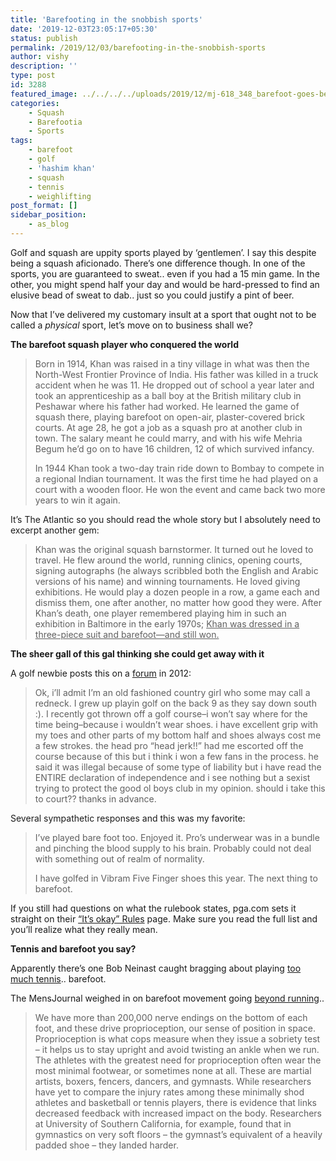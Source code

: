 ```yaml
---
title: 'Barefooting in the snobbish sports'
date: '2019-12-03T23:05:17+05:30'
status: publish
permalink: /2019/12/03/barefooting-in-the-snobbish-sports
author: vishy
description: ''
type: post
id: 3288
featured_image: ../../../../uploads/2019/12/mj-618_348_barefoot-goes-beyond-running-links-etc-tk.jpg
categories: 
    - Squash
    - Barefootia
    - Sports
tags:
    - barefoot
    - golf
    - 'hashim khan'
    - squash
    - tennis
    - weighlifting
post_format: []
sidebar_position:
    - as_blog
---
```

Golf and squash are uppity sports played by ‘gentlemen’. I say this despite being a squash aficionado. There’s one difference though. In one of the sports, you are guaranteed to sweat.. even if you had a 15 min game. In the other, you might spend half your day and would be hard-pressed to find an elusive bead of sweat to dab.. just so you could justify a pint of beer.

Now that I’ve delivered my customary insult at a sport that ought not to be called a *physical* sport, let’s move on to business shall we?

**The barefoot squash player who conquered the world**

> Born in 1914, Khan was raised in a tiny village in what was then the North-West Frontier Province of India. His father was killed in a truck accident when he was 11. He dropped out of school a year later and took an apprenticeship as a ball boy at the British military club in Peshawar where his father had worked. He learned the game of squash there, playing barefoot on open-air, plaster-covered brick courts. At age 28, he got a job as a squash pro at another club in town. The salary meant he could marry, and with his wife Mehria Begum he’d go on to have 16 children, 12 of which survived infancy.
> 
> In 1944 Khan took a two-day train ride down to Bombay to compete in a regional Indian tournament. It was the first time he had played on a court with a wooden floor. He won the event and came back two more years to win it again.

It’s The Atlantic so you should read the whole story but I absolutely need to excerpt another gem:

> Khan was the original squash barnstormer. It turned out he loved to travel. He flew around the world, running clinics, opening courts, signing autographs (he always scribbled both the English and Arabic versions of his name) and winning tournaments. He loved giving exhibitions. He would play a dozen people in a row, a game each and dismiss them, one after another, no matter how good they were. After Khan’s death, one player remembered playing him in such an exhibition in Baltimore in the early 1970s; <span style="text-decoration: underline;">Khan was dressed in a three-piece suit and barefoot—and still won.</span>

**The sheer gall of this gal thinking she could get away with it**

A golf newbie posts this on a [forum](https://thesandtrap.com/forums/topic/63815-bare-foot-golfing-illegal/) in 2012:

> Ok, i’ll admit I’m an old fashioned country girl who some may call a redneck. I grew up playin golf on the back 9 as they say down south :). I recently got thrown off a golf course–i won’t say where for the time being–because i wouldn’t wear shoes. i have excellent grip with my toes and other parts of my bottom half and shoes always cost me a few strokes. the head pro “head jerk!!” had me escorted off the course because of this but i think i won a few fans in the process. he said it was illegal because of some type of liability but i have read the ENTIRE declaration of independence and i see nothing but a sexist trying to protect the good ol boys club in my opinion. should i take this to court?? thanks in advance.

Several sympathetic responses and this was my favorite:

> I’ve played bare foot too. Enjoyed it. Pro’s underwear was in a bundle and pinching the blood supply to his brain. Probably could not deal with something out of realm of normality.
> 
> I have golfed in Vibram Five Finger shoes this year. The next thing to barefoot.

If you still had questions on what the rulebook states, pga.com sets it straight on their [“It’s okay” Rules](http://www.pga.com/play-golf-america/new-golfer/its-okay-rules-golf) page. Make sure you read the full list and you’ll realize what they really mean.

**Tennis and barefoot you say?**

Apparently there’s one Bob Neinast caught bragging about playing [too much tennis](https://societyforbarefootliving.wordpress.com/2010/07/05/i-may-be-playing-too-much-tennis/).. barefoot.

The MensJournal weighed in on barefoot movement going [beyond running](http://www.mensjournal.com/health-fitness/exercise/barefoot-goes-beyond-running-20130605)..

> We have more than 200,000 nerve endings on the bottom of each foot, and these drive proprioception, our sense of position in space. Proprioception is what cops measure when they issue a sobriety test – it helps us to stay upright and avoid twisting an ankle when we run. The athletes with the greatest need for proprioception often wear the most minimal footwear, or sometimes none at all. These are martial artists, boxers, fencers, dancers, and gymnasts. While researchers have yet to compare the injury rates among these minimally shod athletes and basketball or tennis players, there is evidence that links decreased feedback with increased impact on the body. Researchers at University of Southern California, for example, found that in gymnastics on very soft floors – the gymnast’s equivalent of a heavily padded shoe – they landed harder.

